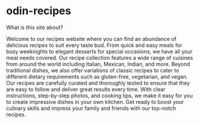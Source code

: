 # odin-recipes

What is this site about?

Welcome to our recipes website where you can find an abundance of delicious recipes to suit every taste bud. From quick and easy meals for busy weeknights to elegant desserts for special occasions, we have all your meal needs covered. Our recipe collection features a wide range of cuisines from around the world including Italian, Mexican, Indian, and more. Beyond traditional dishes, we also offer variations of classic recipes to cater to different dietary requirements such as gluten-free, vegetarian, and vegan. Our recipes are carefully curated and thoroughly tested to ensure that they are easy to follow and deliver great results every time. With clear instructions, step-by-step photos, and cooking tips, we make it easy for you to create impressive dishes in your own kitchen. Get ready to boost your culinary skills and impress your family and friends with our top-notch recipes.